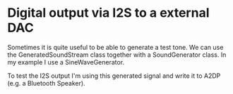 # Digital output via I2S to a external DAC

Sometimes it is quite useful to be able to generate a test tone.
We can use the GeneratedSoundStream class together with a SoundGenerator class. In my example I use a SineWaveGenerator.

To test the I2S output I'm using this generated signal and write it to A2DP (e.g. a Bluetooth Speaker).

